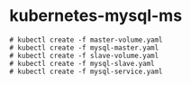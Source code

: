 # kubernetes-mysql-ms
    
    # kubectl create -f master-volume.yaml
    # kubectl create -f mysql-master.yaml
    # kubectl create -f slave-volume.yaml
    # kubectl create -f mysql-slave.yaml
    # kubectl create -f mysql-service.yaml
    
